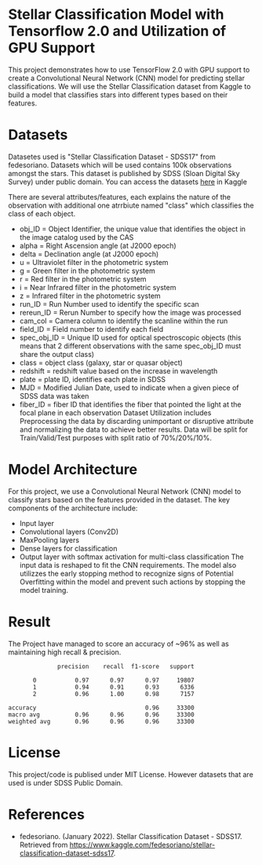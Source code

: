 
# Stellar Classification Model with Tensorflow 2.0 and Utilization of GPU Support
This project demonstrates how to use TensorFlow 2.0 with GPU support to create a Convolutional Neural Network (CNN) model for predicting stellar classifications. We will use the Stellar Classification dataset from Kaggle to build a model that classifies stars into different types based on their features.

# Datasets
Datasetes used is "Stellar Classification Dataset - SDSS17" from fedesoriano. Datasets which will be used contains 100k observations amongst the stars. This dataset is published by SDSS (Sloan Digital Sky Survey) under public domain. You can access the datasets [here](https://www.kaggle.com/datasets/fedesoriano/stellar-classification-dataset-sdss17/data) in Kaggle

There are several attributes/features, each explains the nature of the observation with additional one atrrbiute named "class" which classifies the class of each object.

* obj_ID = Object Identifier, the unique value that identifies the object in the image catalog used by the CAS
* alpha = Right Ascension angle (at J2000 epoch)
* delta = Declination angle (at J2000 epoch)
* u = Ultraviolet filter in the photometric system
* g = Green filter in the photometric system
* r = Red filter in the photometric system
* i = Near Infrared filter in the photometric system
* z = Infrared filter in the photometric system
* run_ID = Run Number used to identify the specific scan
* rereun_ID = Rerun Number to specify how the image was processed
* cam_col = Camera column to identify the scanline within the run
* field_ID = Field number to identify each field
* spec_obj_ID = Unique ID used for optical spectroscopic objects (this means that 2 different observations with the same spec_obj_ID must share the output class)
* class = object class (galaxy, star or quasar object)
* redshift = redshift value based on the increase in wavelength
* plate = plate ID, identifies each plate in SDSS
* MJD = Modified Julian Date, used to indicate when a given piece of SDSS data was taken
* fiber_ID = fiber ID that identifies the fiber that pointed the light at the focal plane in each observation
Dataset Utilization includes Preprocessing the data by discarding unimportant or disruptive attribute and normalizing the data to achieve better results. Data will be split for Train/Valid/Test purposes with split ratio of 70%/20%/10%.


# Model Architecture
For this project, we use a Convolutional Neural Network (CNN) model to classify stars based on the features provided in the dataset. The key components of the architecture include:

- Input layer
- Convolutional layers (Conv2D)
- MaxPooling layers
- Dense layers for classification
- Output layer with softmax activation for multi-class classification
The input data is reshaped to fit the CNN requirements. The model also utilizzes the early stopping method to recognize signs of Potential Overfitting within the model and prevent such actions by stopping the model training.

# Result
The Project have managed to score an accuracy of ~96% as well as maintaining high recall & precision.

                  precision    recall  f1-score   support

           0           0.97      0.97      0.97     19807
           1           0.94      0.91      0.93      6336
           2           0.96      1.00      0.98      7157

    accuracy                               0.96     33300
    macro avg          0.96      0.96      0.96     33300
    weighted avg       0.96      0.96      0.96     33300

# License
This project/code is publised under MIT License. However datasets that are used is under SDSS Public Domain.

# References
- fedesoriano. (January 2022). Stellar Classification Dataset - SDSS17. Retrieved from https://www.kaggle.com/fedesoriano/stellar-classification-dataset-sdss17.
